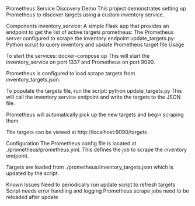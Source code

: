 Prometheus Service Discovery Demo
This project demonstrates setting up Prometheus to discover targets using a custom inventory service.

Components
inventory_service: A simple Flask app that provides an endpoint to get the list of active targets
prometheus: The Prometheus server configured to scrape the inventory endpoint
update_targets.py: Python script to query inventory and update Prometheus target file
Usage

To start the services:
docker-compose up
This will start the inventory_service on port 1337 and Prometheus on port 9090.

Prometheus is configured to load scrape targets from inventory_targets.json.

To populate the targets file, run the script:
python update_targets.py
This will call the inventory service endpoint and write the targets to the JSON file.

Prometheus will automatically pick up the new targets and begin scraping them.

The targets can be viewed at http://localhost:9090/targets

Configuration
The Prometheus config file is located at ./prometheus/prometheus.yml. This defines the job to scrape the inventory endpoint.

Targets are loaded from ./prometheus/inventory_targets.json which is updated by the script.

Known Issues
Need to periodically run update script to refresh targets
Script needs error handling and logging
Prometheus scrape jobs need to be reloaded after update
